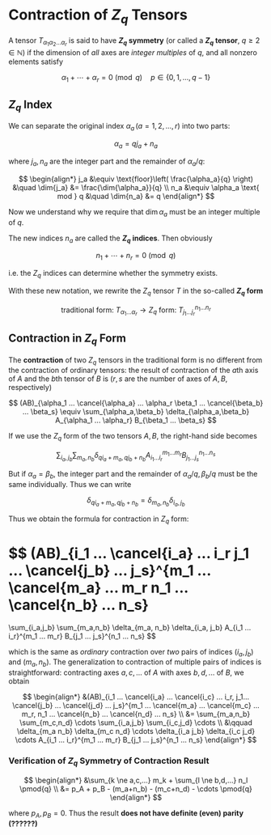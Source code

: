 # Contraction of $Z_q$ Tensors

A tensor $T_{\alpha_1 \alpha_2 ... \alpha_r}$ is said to have **$Z_q$ symmetry** (or called a **$Z_q$ tensor**, $q \ge 2 \in \mathbb{N}$) if the dimension of *all* axes are *integer multiples* of $q$, and all nonzero elements satisfy 

$$
\alpha_1 + \cdots + \alpha_r = 0 \pmod{q}
\quad p \in \{0, 1, ..., q-1\}
$$

## $Z_q$ Index

We can separate the original index $\alpha_a \, (a = 1,2,...,r)$ into two parts:

$$
\alpha_a = q j_a + n_a
$$

where $j_a, n_a$ are the integer part and the remainder of $\alpha_a / q$:

$$
\begin{align*}
    j_a &\equiv \text{floor}\left( \frac{\alpha_a}{q} \right)
    &\quad \dim{j_a} &= \frac{\dim{\alpha_a}}{q}
    \\
    n_a &\equiv \alpha_a \text{ mod } q
    &\quad \dim{n_a} &= q
\end{align*}
$$

Now we understand why we require that $\dim{\alpha_a}$ must be an integer multiple of $q$. 

The new indices $n_a$ are called the **$Z_q$ indices**. Then obviously

$$
n_1 + \cdots + n_r = 0 \pmod{q}
$$

i.e. the $Z_q$ indices can determine whether the symmetry exists. 

With these new notation, we rewrite the $Z_q$ tensor $T$ in the so-called **$Z_q$ form**

$$
\text{traditional form: } T_{\alpha_1 ... \alpha_r} \to 
\text{$Z_q$ form: } T_{j_1 ... j_r}^{n_1 ... n_r}
$$

## Contraction in $Z_q$ Form

The **contraction** of two $Z_q$ tensors in the traditional form is no different from the contraction of ordinary tensors: the result of contraction of the $a$th axis of $A$ and the $b$th tensor of $B$ is ($r, s$ are the number of axes of $A, B$, respectively)

$$
(AB)_{\alpha_1 ... \cancel{\alpha_a} ... \alpha_r \beta_1 ... \cancel{\beta_b} ... \beta_s} \equiv
\sum_{\alpha_a,\beta_b} \delta_{\alpha_a,\beta_b} A_{\alpha_1 ... \alpha_r} B_{\beta_1 ... \beta_s}
$$

If we use the $Z_q$ form of the two tensors $A, B$, the right-hand side becomes 

$$
\sum_{i_a,j_b} \sum_{m_a,n_b} 
\delta_{q i_a + m_a, q j_b + n_b}
A_{i_1 ... i_r}^{m_1 ... m_r} 
B_{j_1 ... j_s}^{n_1 ... n_s} 
$$

But if $\alpha_a = \beta_b$, the integer part and the remainder of $\alpha_a / q, \, \beta_b / q$ must be the same individually. Thus we can write

$$
\delta_{q i_a + m_a, q j_b + n_b} 
= \delta_{m_a, n_b} \delta_{i_a, j_b}
$$

Thus we obtain the formula for contraction in $Z_q$ form:

$$
(AB)_{i_1 ... \cancel{i_a} ... i_r j_1 ... \cancel{j_b} ... j_s}^{m_1 ... \cancel{m_a} ... m_r n_1 ... \cancel{n_b} ... n_s}
= 
\sum_{i_a,j_b} \sum_{m_a,n_b} 
\delta_{m_a, n_b} \delta_{i_a, j_b} 
A_{i_1 ... i_r}^{m_1 ... m_r} 
B_{j_1 ... j_s}^{n_1 ... n_s} 
$$

which is the same as *ordinary* contraction over *two* pairs of indices $(i_a, j_b)$ and $(m_a, n_b)$. The generalization to contraction of multiple pairs of indices is straightforward: contracting axes $a,c,...$ of $A$ with axes $b,d,...$ of $B$, we obtain

$$
\begin{align*}
    &(AB)_{i_1 ... \cancel{i_a} ... \cancel{i_c} ... i_r, j_1... \cancel{j_b} ... \cancel{j_d} ... j_s}^{m_1 ... \cancel{m_a} ... \cancel{m_c} ... m_r, n_1 ... \cancel{n_b} ... \cancel{n_d} ... n_s}
    \\
    &= \sum_{m_a,n_b} \sum_{m_c,n_d} \cdots \sum_{i_a,j_b} \sum_{i_c,j_d} \cdots
    \\ &\qquad
    \delta_{m_a n_b} \delta_{m_c n_d} \cdots
    \delta_{i_a j_b} \delta_{i_c j_d} \cdots
    A_{i_1 ... i_r}^{m_1 ... m_r} 
    B_{j_1 ... j_s}^{n_1 ... n_s}
\end{align*}
$$

### Verification of $Z_q$ Symmetry of Contraction Result

$$
\begin{align*} 
    &\sum_{k \ne a,c,...} m_k + \sum_{l \ne b,d,...} n_l
    \pmod{q}
    \\
    &= 
    p_A + p_B - (m_a+n_b) - (m_c+n_d) - \cdots \pmod{q}
\end{align*}
$$

where $p_A, p_B = 0$. Thus the result **does not have definite (even) parity (??????)**